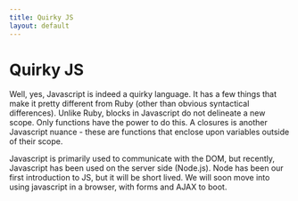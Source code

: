 ```yaml
---
title: Quirky JS
layout: default
---
```


# Quirky JS

Well, yes, Javascript is indeed a quirky language. It has a few things that make it pretty different from Ruby (other than obvious syntactical differences). Unlike Ruby, blocks in Javascript do not delineate a new scope. Only functions have the power to do this. A closures is another Javascript nuance - these are functions that enclose upon variables outside of their scope. 

Javascript is primarily used to communicate with the DOM, but recently, Javascript has been used on the server side (Node.js). Node has been our first introduction to JS, but it will be short lived. We will soon move into using javascript in a browser, with forms and AJAX to boot.